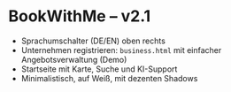 # BookWithMe – v2.1
- Sprachumschalter (DE/EN) oben rechts
- Unternehmen registrieren: `business.html` mit einfacher Angebotsverwaltung (Demo)
- Startseite mit Karte, Suche und KI-Support
- Minimalistisch, auf Weiß, mit dezenten Shadows